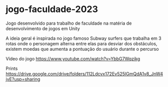 # jogo-faculdade-2023
Jogo desenvolvido para trabalho de faculdade na matéria de desenvolvimento de jogos em Unity

A ideia geral é inspirada no jogo famoso Subway surfers que trabalha em 3 rotas onde o personagem alterna entre elas para desviar dos obstáculos, existem moedas que aumenta a pontuação do usuário durante o percurso

Vídeo do jogo https://www.youtube.com/watch?v=YbbG7Wqzikg

Prints https://drive.google.com/drive/folders/112Ldcvx172Ev525lGmQdA1v8_JnW4jvE?usp=sharing
